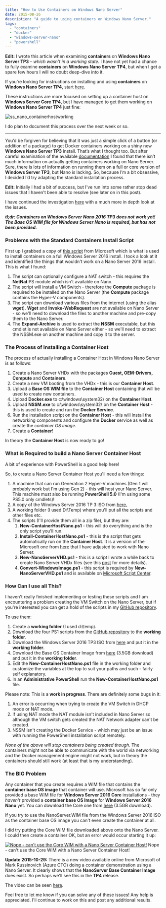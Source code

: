 ```yaml
---
title: "How to Use Containers on Windows Nano Server"
date: 2015-08-26
description: "A guide to using containers on Windows Nano Server."
tags:
  - "containers"
  - "docker"
  - "windows-server-nano"
  - "powershell"
---
```


**Edit:** I wrote this article when examining **containers** on **Windows Nano Server TP3** – _which wasn’t in a working state_. I have not yet had a chance to fully examine **containers** on **Windows Nano Server TP4**, but when I get a spare few hours I will no doubt deep-dive into it.

If you’re looking for instructions on installing and using **containers** on **Windows Nano Server TP4**, start [here](https://msdn.microsoft.com/en-us/virtualization/windowscontainers/deployment/deployment#nano).

These instructions are more focused on setting up a container host on **Windows Server Core TP4**, but I have managed to get them working on **Windows Nano Server TP4** just fine:

![ss_nano_containerhostworking](/assets/images/screenshots/ss_nano_containerhostworking.png)

I do plan to document this process over the next week or so.

* * *

You’d be forgiven for believing that it was just a simple click of a button (or addition of a package) to get Docker containers working on a shiny new **Windows Nano Server TP3** install. That’s what I thought too. But after careful examination of the available [documentation](https://msdn.microsoft.com/en-us/virtualization/windowscontainers/containers_welcome) I found that there isn’t much information on actually getting containers working on Nano Server. Sure, there is lots of information on running them on a full or core version of **Windows Server TP3**, but Nano is lacking. So, because I’m a bit obsessive, I decided I’d try adapting the standard installation process.

**Edit:** Initially I had a bit of success, but I've run into some rather stop dead issues that I haven't been able to resolve (see later on in this post).

I have continued the investigation [here](https://dscottraynsford.wordpress.com/2015/08/27/docker-and-containers-on-nano-server-continued/) with a much more in depth look at the issues.

_**tl;dr: Containers on Windows Server Nano 2016 TP3 does not work yet! The Base OS WIM file for Windows Server Nano is required, but has not been provided.**_

### Problems with the Standard Containers Install Script

First up I grabbed a copy of [this script](http://aka.ms/setupcontainers) from Microsoft which is what is used to install containers on a full Windows Server 2016 install. I took a look at it and identified the things that wouldn't work on a Nano Server 2016 install. This is what I found:

1. The script can optionally configure a NAT switch - this requires the **NetNat** PS module which isn't available on Nano.
2. The script will install a VM Switch - therefore the **Compute** package is required to be installed on the Nano Server (the **Compute** package contains the Hyper-V components).
3. The script can download various files from the internet (using the alias **wget**). **Wget** and **Invoke-WebRequest** are not available on Nano Server - so we'll need to download the files to another machine and pre-copy them to the Nano Server.
4. The **Expand-Archive** is used to extract the **NSSM** executable, but this cmdlet is not available on Nano Server either - so we'll need to extract the NSSM.exe on another machine and copy it to the server.

### The Process of Installing a Container Host

The process of actually installing a Container Host in Windows Nano Server is as follows:

1. Create a Nano Server VHDx with the packages **Guest, OEM-Drivers, Compute** and **Containers**.
2. Create a new VM booting from the VHDx - this is our **Container Host**.
3. Upload a **Base OS WIM file** to the **Container Host** containing that will be used to create new containers.
4. Upload **Docker.exe** to c:\\windows\\system32\\ on the **Container Host**.
5. Upload **NSSM.exe** to c:\\windows\\system32\\ on the **Container Host** - this is used to create and run the **Docker Service**.
6. Run the installation script on the **Container Host** - this will install the networking components and configure the **Docker** service as well as create the _container OS image_.
7. Create a **Container**!

In theory the **Container Host** is now ready to go!

### What is Required to build a Nano Server Container Host

A bit of experience with PowerShell is a good help here!

So, to create a Nano Server Container Host you'll need a few things:

1. A machine that can run Generation 2 Hyper-V machines (Gen 1 will probably work but I'm using Gen 2) - this will host your Nano Server. This machine must also be running **PowerShell 5.0** (I'm using some PS5.0 only cmdlets)!
2. A copy of the Windows Server 2016 TP 3 ISO from [here.](https://www.microsoft.com/en-us/evalcenter/evaluate-windows-server-technical-preview)
3. A working folder (I used D:\\Temp) where you'll put all the scripts and other files etc.
4. The scripts (I'll provide them all in a zip file), but they are:
    1. **New-ContainerHostNano.ps1** - this will do everything and is the only script you'll run.
    2. **Install-ContainerHostNano.ps1** - this is the script that gets automatically run on the **Container Host**. It is a version of the Microsoft one from [here](http://aka.ms/setupcontainers) that I have adjusted to work with Nano Server.
    3. **New-NanoServerVHD.ps1** - this is a script I wrote a while back to create Nano Server VHDx files (see this [post](https://dscottraynsford.wordpress.com/2015/05/08/install-windows-server-nano-the-easy-way/) for more details).
    4. **Convert-WindowsImage.ps1** \- this script is required by **New-NanoServerVHD.ps1** and is available on [Microsoft Script Center](https://gallery.technet.microsoft.com/scriptcenter/Convert-WindowsImageps1-0fe23a8f).

### How Can I use all This?

I haven't really finished implementing or testing these scripts and I am encountering a problem creating the VM Switch on the Nano Server, but if you're interested you can get a hold of the scripts in my [GitHub repository](https://github.com/PlagueHO/Powershell/tree/master/Install-ContainerHostNano/Install-ContainerHostNano).

To use them:

1. Create a **working folder** (I used d:\\temp).
2. Download the four PS1 scripts from the [GitHub repository](https://github.com/PlagueHO/Powershell/tree/master/Install-ContainerHostNano/Install-ContainerHostNano) to the **working folder**.
3. Download the Windows Server 2016 TP3 ISO from [here](https://www.microsoft.com/en-us/evalcenter/evaluate-windows-server-technical-preview) and put it in the **working folder**.
4. Download the Base OS Container Image from [here](http://aka.ms/ContainerOSImage) (3.5GB download) and put it in the **working folder**.
5. Edit the **New-ContainerHostNano.ps1** file in the working folder and customize the variables at the top to suit your paths and such - fairly self explanatory.
6. In an **Administrative PowerShell** run the **New-ContainerHostNano.ps1** file.

Please note: This is a **work in progress**. There are definitely some bugs in it:

1. An error is occurring when trying to create the VM Switch in DHCP mode or NAT mode.
2. If using NAT mode the NAT module isn't included in Nano Server so although the VM switch gets created the NAT Network adapter can't be created.
3. NSSM isn't creating the Docker Service - which may just be an issue with running the PowerShell installation script remotely.

_None of the above will stop containers being created though._ The containers might not be able to communicate with the world via networking and the Docker management engine might not work, but in theory the containers should still work (at least that is my understanding).

### The BIG Problem

Any container that you create requires a WIM file that contains the **container base OS image** that container will use. Microsoft has so far only provided a base WIM file for **WIndows Server 2016 Core** installations - they _haven't_ provided a **container base OS Image** for **Windows Server 2016 Nano** yet. You can download the Core one from [here](http://aka.ms/ContainerOSImage) (3.5GB download).

If you try to use the NanoServer.WIM file from the Windows Server 2016 ISO as the container base OS image you can't even create the container at all.

I did try putting the Core WIM file downloaded above onto the Nano Server. I could then create a container OK, but an error would occur starting it up:

[![Nope - can't use the Core WIM with a Nano Server Container Host!](/assets/images/screenshots/ss_nano_containerfromcore.png)](/assets/images/screenshots/ss_nano_containerfromcore.png)
Nope - can't use the Core WIM with a Nano Server Container Host!

**Update 2015-10-29:** There is a new video available online from Microsoft of Mark Russinovich (Azure CTO) doing a container demonstration using a Nano Server. It clearly shows that the **NanoServer Base Container Image** does exist. So perhaps we'll see this in the **TP4** release.

The video can be seen [here](https://youtu.be/YoA_MMlGPRc).

Feel free to let me know if you can solve any of these issues! Any help is appreciated. I'll continue to work on this and post any additional results.
